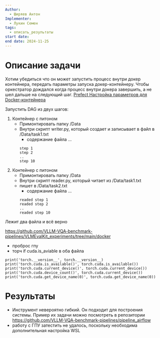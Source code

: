 ```yaml
---
Author:
  - Ширяев Антон
Implementer:
  - Лукин Семен
tags:
  - описать_результаты
start date: 
end date: 2024-11-25
---
```

# Описание задачи

Хотим убедиться что он может запустить процесс внутри докер контейнера, передать параметры запуска докер-контейнеру.
Чтобы оркестратор дождался когда процесс внутри докера завершить, а не шел дальше на следующий шаг.
[Prefect Настройка параметров для Docker-контейнера](../../../cards/Prefect%20Настройка%20параметров%20для%20Docker-контейнера.md)

Запустить DAG из двух шагов:
1. Контейнер с питоном
	* Примонтировать папку /Data
	* Внутри скрипт writer.py, который создает и записывает в файл в /Data/task1.txt
		* содержание файла ...
		```
		step 1
		step 2
		..
		step 10
		```
2. Контейнер с питоном
	* Примонтировать папку /Data
	* Внутри скрипт reader.py, который читает из /Data/task1.txt 
	* пишет в /Data/task2.txt 
		* содержание файла ...
		```
		readed step 1
		readed step 2
		..
		readed step 10
		```

Лежит два файла и всё верно

https://github.com/VLLM-VQA-benchmark-pipelines/VLMEvalKit_experiments/tree/main/docker
* проброс гпу
* торч if cuda.is_aviable в оба файла
```
print('torch.__version__', torch.__version__)
print('torch.cuda.is_available()', torch.cuda.is_available())
print('torch.cuda.current_device()', torch.cuda.current_device())
print('torch.cuda.device_count()', torch.cuda.current_device())
print('torch.cuda.get_device_name(0)', torch.cuda.get_device_name(0))
```
# Результаты
* Инструмент невероятно гибкий. Он подходит для построения системы. Пример их задачи можно посмотреть в репозитории  https://github.com/VLLM-VQA-benchmark-pipelines/pipeline_airflow
* работу с ГПУ затестить не удалось, поскольку необходима дополнительная настройка WSL